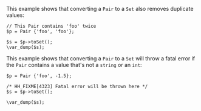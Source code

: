 This example shows that converting a `Pair` to a `Set` also removes duplicate values:

```basic-usage.php
// This Pair contains 'foo' twice
$p = Pair {'foo', 'foo'};

$s = $p->toSet();
\var_dump($s);
```

This example shows that converting a `Pair` to a `Set` will throw a fatal error if the `Pair` contains a value that's not a `string` or an `int`:

```runtime-fatal.php
$p = Pair {'foo', -1.5};

/* HH_FIXME[4323] Fatal error will be thrown here */
$s = $p->toSet();

\var_dump($s);
```
